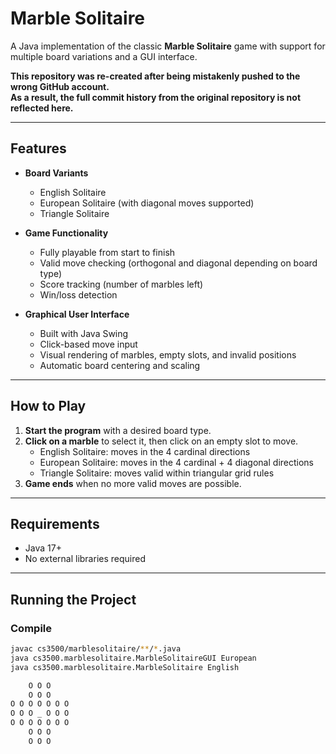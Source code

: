# Marble Solitaire

A Java implementation of the classic **Marble Solitaire** game with support for multiple board variations and a GUI interface.

**This repository was re-created after being mistakenly pushed to the wrong GitHub account.  
As a result, the full commit history from the original repository is not reflected here.**

---

## Features

- **Board Variants**
  - English Solitaire
  - European Solitaire (with diagonal moves supported)
  - Triangle Solitaire

- **Game Functionality**
  - Fully playable from start to finish
  - Valid move checking (orthogonal and diagonal depending on board type)
  - Score tracking (number of marbles left)
  - Win/loss detection

- **Graphical User Interface**
  - Built with Java Swing
  - Click-based move input
  - Visual rendering of marbles, empty slots, and invalid positions
  - Automatic board centering and scaling

---

## How to Play

1. **Start the program** with a desired board type.
2. **Click on a marble** to select it, then click on an empty slot to move.
   - English Solitaire: moves in the 4 cardinal directions
   - European Solitaire: moves in the 4 cardinal + 4 diagonal directions
   - Triangle Solitaire: moves valid within triangular grid rules
3. **Game ends** when no more valid moves are possible.

---

## Requirements

- Java 17+  
- No external libraries required

---

## Running the Project

### Compile
```bash
javac cs3500/marblesolitaire/**/*.java
java cs3500.marblesolitaire.MarbleSolitaireGUI European
java cs3500.marblesolitaire.MarbleSolitaire English

    O O O
    O O O
O O O O O O O
O O O _ O O O
O O O O O O O
    O O O
    O O O

